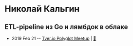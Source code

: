 # Николай Кальгин

## ETL-pipeline из Go и лямбдок в облаке
- 2019 Feb 21 -- [Tver.io Polyglot Meetup](https://www.youtube.com/watch?v=e3YcNhV5iFk)  | [:notebook:](http://tver.io/meetup/2019/02-polyglot/slides/2019-kalgin-go-lambda-talk.pdf)  
